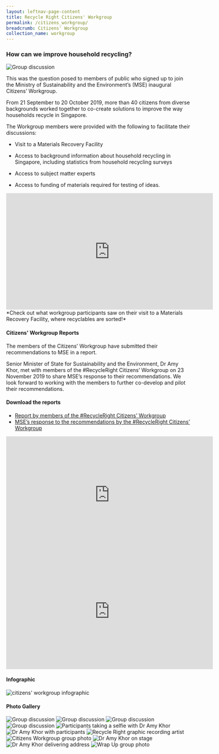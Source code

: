 ```yaml
---
layout: leftnav-page-content
title: Recycle Right Citizens' Workgroup
permalink: /citizens_workgroup/
breadcrumb: Citizens' Workgroup
collection_name: workgroup
---
```



### How can we improve household recycling?

![Group discussion](/images/cw-3.jpg)

This was the question posed to members of public who signed up to join the Ministry of Sustainability and the Environment’s (MSE) inaugural Citizens’ Workgroup.

From 21 September to 20 October 2019, more than 40 citizens from diverse backgrounds worked together to co-create solutions to improve the way households recycle in Singapore.

The Workgroup members were provided with the following to facilitate their discussions:

* Visit to a Materials Recovery Facility

* Access to background information about household recycling in Singapore, including statistics from household recycling surveys

* Access to subject matter experts

* Access to funding of materials required for testing of ideas.

<div class="bp-youtube">
<iframe width="560" height="315" src="https://www.youtube.com/embed/EGE9Jj_moe0" frameborder="0" allow="accelerometer; autoplay; encrypted-media; gyroscope; picture-in-picture" allowfullscreen></iframe>
</div>
*Check out what workgroup participants saw on their visit to a Materials Recovery Facility, where recyclables are sorted!*


#### Citizens' Workgroup Reports

The members of the Citizens’ Workgroup have submitted their recommendations to MSE in a report.

Senior Minister of State for Sustainability and the Environment, Dr Amy Khor, met with members of the #RecycleRight Citizens’ Workgroup on 23 November 2019 to share MSE’s response to their recommendations. We look forward to working with the members to further co-develop and pilot their recommendations. 

#### Download the reports

* [Report by members of the #RecycleRight Citizens’ Workgroup](/images/CW_Report_Participants.pdf)
* [MSE’s response to the recommendations by the #RecycleRight Citizens’ Workgroup](/images/CW_Report_MEWR.pdf)


<div class="bp-youtube">
     <iframe width="560" height="315" src="https://www.youtube.com/embed/RuwLkzp_Frs" frameborder="0" allow="accelerometer; autoplay; encrypted-media; gyroscope; picture-in-picture" allowfullscreen></iframe>
</div>

<div class="bp-youtube">
      <iframe width="560" height="315" src="https://www.youtube.com/embed/RSNceDf9MyM" frameborder="0" allow="accelerometer; autoplay; encrypted-media; gyroscope; picture-in-picture" allowfullscreen></iframe>
</div>

#### Infographic
![citizens' workgroup infographic](/images/CW_Infographic.png)


#### Photo Gallery
![Group discussion](/images/cw-1.jpg)
![Group discussion](/images/cw-2.jpg)
![Group discussion](/images/cw-4.jpg)
![Group discussion](/images/cw-5.jpg)
![Participants taking a selfie with Dr Amy Khor](/images/cw-6.jpg)
![Dr Amy Khor with participants](/images/cw-7.jpg)
![Recycle Right graphic recording artist](/images/cw-8.jpg)
![Citizens Workgroup group photo](/images/cw-9.jpg)
![Dr Amy Khor on stage](/images/CW-Wrap-1.jpg)
![Dr Amy Khor delivering address](/images/CW-Wrap-2.jpg)
![Wrap Up group photo](/images/CW-group-photo.JPG)


